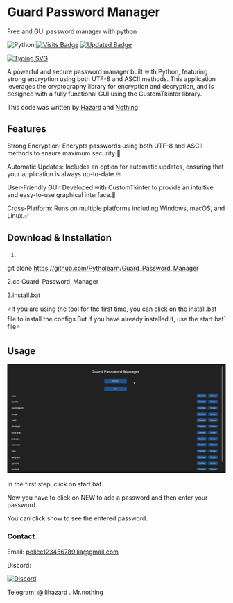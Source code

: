 # Guard Password Manager
Free and GUI password manager with python

![Python](https://img.shields.io/badge/python-3670A0?style=for-the-badge&logo=python&logoColor=ffdd54)
[![Visits Badge](https://badges.pufler.dev/visits/Pytholearn/Guard_Password_Manager)](https://github.com/Pytholearn/Guard_Password_Manager)    [![Updated Badge](https://badges.pufler.dev/updated/Pytholearn/Guard_Password_Manager)](https://github.com/Pytholearn/Guard_Password_Manager)   

[![Typing SVG](https://readme-typing-svg.demolab.com?font=Fira+Code&pause=1000&color=F78313&center=true&vCenter=true&random=true&width=435&lines=Free+And+GUI;Made+By+HAZARD;IRAN+ON+TOP;Guard+Password+Manager;Python)](https://git.io/typing-svg)


A powerful and secure password manager built with Python, featuring strong encryption using both UTF-8 and ASCII methods. This application leverages the cryptography library for encryption and decryption, and is designed with a fully functional GUI using the CustomTkinter library.

This code was written by [Hazard](https://github.com/Pytholearn) and [Nothing](https://github.com/Nomthing)


## Features
Strong Encryption: Encrypts passwords using both UTF-8 and ASCII methods to ensure maximum security.🚨

Automatic Updates: Includes an option for automatic updates, ensuring that your application is always up-to-date.♾

User-Friendly GUI: Developed with CustomTkinter to provide an intuitive and easy-to-use graphical interface.💈

Cross-Platform: Runs on multiple platforms including Windows, macOS, and Linux.✅

## Download & Installation

1.
git clone https://github.com/Pytholearn/Guard_Password_Manager

2.cd Guard_Password_Manager

3.install.bat

⭐️If you are using the tool for the first time, you can click on the 
install.bat
 file to install the configs.But if you have already installed it, use the 
start.bat` file⭐️

## Usage
![how to use](https://raw.githubusercontent.com/Pytholearn/Guard_Password_Manager/main/Animation.gif)

In the first step, click on start.bat.

Now you have to click on NEW to add a password and then enter your password.

You can click show to see the entered password.

### Contact
Email: police123456789ilia@gmail.com

Discord:

[![Discord](https://img.shields.io/badge/Discord-%237289DA.svg?logo=discord&logoColor=white)](https://discord.gg/qD8SXrRJbw)

Telegram: @ilihazard . Mr.nothing
```
